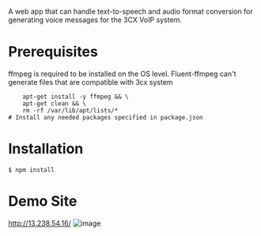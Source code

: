 A web app that can handle text-to-speech and audio format conversion for generating voice messages for the 3CX VoIP system.
# Prerequisites
ffmpeg is required to be installed on the OS level. Fluent-ffmpeg can't generate files that are compatible with 3cx system
``` apt-get update && \
    apt-get install -y ffmpeg && \
    apt-get clean && \
    rm -rf /var/lib/apt/lists/*
# Install any needed packages specified in package.json
```
# Installation
```
$ npm install
```
# Demo Site
http://13.238.54.16/
![image](https://github.com/JeremyCybersquad/PollyProject/assets/157558995/0ebe5e13-a8d6-46e9-a0e8-33ed8de52ef7)

